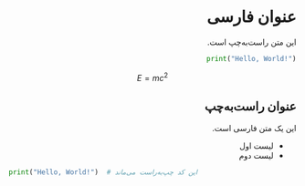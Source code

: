 <div dir="rtl" markdown="1">

# عنوان فارسی

این متن راست‌به‌چپ است.

```python
print("Hello, World!") 
```

$$ E=mc^2$$


## عنوان راست‌به‌چپ
این یک متن فارسی است.

- لیست اول
- لیست دوم

<div dir="ltr" markdown="1">

```python
print("Hello, World!")  # این کد چپ‌به‌راست می‌ماند
```

</div>

</div>